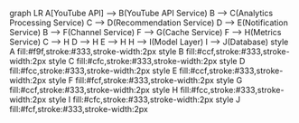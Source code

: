 graph LR
    A[YouTube API] --> B(YouTube API Service)
    B --> C(Analytics Processing Service)
    C --> D(Recommendation Service)
    D --> E(Notification Service)
    B --> F(Channel Service)
    F --> G(Cache Service)
    F --> H(Metrics Service)
    C --> H
    D --> H
    E --> H
    H --> I(Model Layer)
    I --> J(Database)
    style A fill:#f9f,stroke:#333,stroke-width:2px
    style B fill:#ccf,stroke:#333,stroke-width:2px
    style C fill:#cfc,stroke:#333,stroke-width:2px
    style D fill:#fcc,stroke:#333,stroke-width:2px
    style E fill:#ccf,stroke:#333,stroke-width:2px
    style F fill:#fcf,stroke:#333,stroke-width:2px
    style G fill:#ccf,stroke:#333,stroke-width:2px
    style H fill:#fcc,stroke:#333,stroke-width:2px
    style I fill:#cfc,stroke:#333,stroke-width:2px
    style J fill:#fcf,stroke:#333,stroke-width:2px